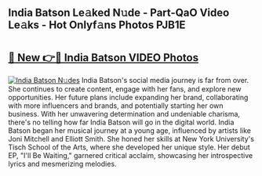 ## India Batson Le𝚊ked N𝚞de - Part-QaO Video Le𝚊ks - Hot Onlyf𝚊ns Photos PJB1E

# <h2><a href="http://ac33978.deff.icu/?id=India+Batson">🔗 New 👉🔴 India Batson VIDEO Photos</a></h2>

[![India Batson N𝚞des](https://i.imgur.com/rIISA9y.gif)](http://ac33978.deff.icu/?id=India+Batson)
India Batson's social media journey is far from over. She continues to create content, engage with her fans, and explore new opportunities. Her future plans include expanding her brand, collaborating with more influencers and brands, and potentially starting her own business. With her unwavering determination and undeniable charisma, there's no telling how far India Batson will go in the digital world. India Batson began her musical journey at a young age, influenced by artists like Joni Mitchell and Elliott Smith. She honed her skills at New York University's Tisch School of the Arts, where she developed her unique style. Her debut EP, "I'll Be Waiting," garnered critical acclaim, showcasing her introspective lyrics and mesmerizing melodies.

